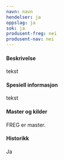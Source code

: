 ```yaml
---
navn: navn
hendelser: ja
oppslag: ja
sok: ja
produsent-freg: nei
produsent-nav: nei
---
```


#### Beskrivelse

tekst

#### Spesiell informasjon

tekst

#### Master og kilder

FREG er master.

#### Historikk

Ja

